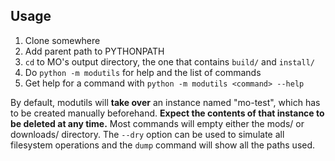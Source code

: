 ## Usage ##

1. Clone somewhere
2. Add parent path to PYTHONPATH
3. `cd` to MO's output directory, the one that contains `build/` and `install/`
4. Do `python -m modutils` for help and the list of commands
5. Get help for a command with `python -m modutils <command> --help`

By default, modutils will **take over** an instance named "mo-test", which has to be created manually beforehand. **Expect the contents of that instance to be deleted at any time.** Most commands will empty either the mods/ or downloads/ directory. The `--dry` option can be used to simulate all filesystem operations and the `dump` command will show all the paths used.
